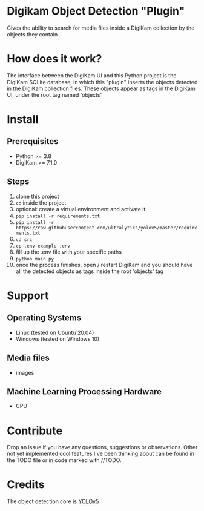 # Digikam Object Detection "Plugin"
Gives the ability to search for media files inside a DigiKam collection by the objects they contain

# How does it work?
The interface between the DigiKam UI and this Python project is the DigiKam SQLite database, in which this "plugin" inserts the objects detected in the DigiKam collection files. These objects appear as tags in the DigiKam UI, under the root tag named 'objects'

# Install

## Prerequisites
- Python >= 3.8
- DigiKam >= 7.1.0

## Steps
1. clone this project
2. `cd` inside the project
3. optional: create a virtual environment and activate it
4. `pip install -r requirements.txt`
5. `pip install -r https://raw.githubusercontent.com/ultralytics/yolov5/master/requirements.txt`
6. `cd src`
7. `cp .env-example .env`
8. fill up the .env file with your specific paths
7. `python main.py`
8. once the process finishes, open / restart DigiKam and you should have all the detected objects as tags inside the root 'objects' tag

# Support

## Operating Systems
- Linux (tested on Ubuntu 20.04)
- Windows (tested on Windows 10)

## Media files
- images

## Machine Learning Processing Hardware
- CPU

# Contribute
Drop an issue if you have any questions, suggestions or observations. Other not yet implemented cool features I've been thinking about can be found in the TODO file or in code marked with //TODO.

# Credits
The object detection core is [YOLOv5](https://github.com/ultralytics/yolov5)